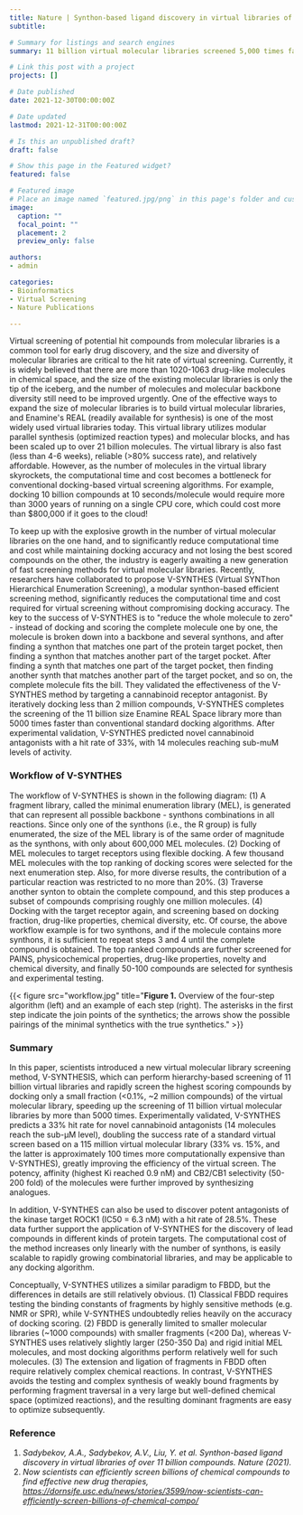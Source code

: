 ```yaml
---
title: Nature | Synthon-based ligand discovery in virtual libraries of over 11 billion compounds
subtitle: 

# Summary for listings and search engines
summary: 11 billion virtual molecular libraries screened 5,000 times faster

# Link this post with a project
projects: []

# Date published
date: 2021-12-30T00:00:00Z

# Date updated
lastmod: 2021-12-31T00:00:00Z

# Is this an unpublished draft?
draft: false

# Show this page in the Featured widget?
featured: false

# Featured image
# Place an image named `featured.jpg/png` in this page's folder and customize its options here.
image:
  caption: ""
  focal_point: ""
  placement: 2
  preview_only: false

authors:
- admin

categories:
- Bioinformatics
- Virtual Screening
- Nature Publications

---
```


Virtual screening of potential hit compounds from molecular libraries is a common tool for early drug discovery, and the size and diversity of molecular libraries are critical to the hit rate of virtual screening. Currently, it is widely believed that there are more than 1020-1063 drug-like molecules in chemical space, and the size of the existing molecular libraries is only the tip of the iceberg, and the number of molecules and molecular backbone diversity still need to be improved urgently. One of the effective ways to expand the size of molecular libraries is to build virtual molecular libraries, and Enamine's REAL (readily available for synthesis) is one of the most widely used virtual libraries today. This virtual library utilizes modular parallel synthesis (optimized reaction types) and molecular blocks, and has been scaled up to over 21 billion molecules. The virtual library is also fast (less than 4-6 weeks), reliable (>80% success rate), and relatively affordable. However, as the number of molecules in the virtual library skyrockets, the computational time and cost becomes a bottleneck for conventional docking-based virtual screening algorithms. For example, docking 10 billion compounds at 10 seconds/molecule would require more than 3000 years of running on a single CPU core, which could cost more than $800,000 if it goes to the cloud!

To keep up with the explosive growth in the number of virtual molecular libraries on the one hand, and to significantly reduce computational time and cost while maintaining docking accuracy and not losing the best scored compounds on the other, the industry is eagerly awaiting a new generation of fast screening methods for virtual molecular libraries. Recently, researchers have collaborated to propose V-SYNTHES (Virtual SYNThon Hierarchical Enumeration Screening), a modular synthon-based efficient screening method, significantly reduces the computational time and cost required for virtual screening without compromising docking accuracy. The key to the success of V-SYNTHES is to "reduce the whole molecule to zero" - instead of docking and scoring the complete molecule one by one, the molecule is broken down into a backbone and several synthons, and after finding a synthon that matches one part of the protein target pocket, then finding a synthon that matches another part of the target pocket. After finding a synth that matches one part of the target pocket, then finding another synth that matches another part of the target pocket, and so on, the complete molecule fits the bill. They validated the effectiveness of the V-SYNTHES method by targeting a cannabinoid receptor antagonist. By iteratively docking less than 2 million compounds, V-SYNTHES completes the screening of the 11 billion size Enamine REAL Space library more than 5000 times faster than conventional standard docking algorithms. After experimental validation, V-SYNTHES predicted novel cannabinoid antagonists with a hit rate of 33%, with 14 molecules reaching sub-muM levels of activity. 


### Workflow of V-SYNTHES

The workflow of V-SYNTHES is shown in the following diagram: (1) A fragment library, called the minimal enumeration library (MEL), is generated that can represent all possible backbone - synthons combinations in all reactions. Since only one of the synthons (i.e., the R group) is fully enumerated, the size of the MEL library is of the same order of magnitude as the synthons, with only about 600,000 MEL molecules. (2) Docking of MEL molecules to target receptors using flexible docking. A few thousand MEL molecules with the top ranking of docking scores were selected for the next enumeration step. Also, for more diverse results, the contribution of a particular reaction was restricted to no more than 20%. (3) Traverse another synton to obtain the complete compound, and this step produces a subset of compounds comprising roughly one million molecules. (4) Docking with the target receptor again, and screening based on docking fraction, drug-like properties, chemical diversity, etc. Of course, the above workflow example is for two synthons, and if the molecule contains more synthons, it is sufficient to repeat steps 3 and 4 until the complete compound is obtained. The top ranked compounds are further screened for PAINS, physicochemical properties, drug-like properties, novelty and chemical diversity, and finally 50-100 compounds are selected for synthesis and experimental testing.

{{< figure src="workflow.jpg" title="**Figure 1.** Overview of the four-step algorithm (left) and an example of each step (right). The asterisks in the first step indicate the join points of the synthetics; the arrows show the possible pairings of the minimal synthetics with the true synthetics." >}}



### Summary

In this paper, scientists introduced a new virtual molecular library screening method, V-SYNTHESIS, which can perform hierarchy-based screening of 11 billion virtual libraries and rapidly screen the highest scoring compounds by docking only a small fraction (<0.1%, \~2 million compounds) of the virtual molecular library, speeding up the screening of 11 billion virtual molecular libraries by more than 5000 times. Experimentally validated, V-SYNTHES predicts a 33% hit rate for novel cannabinoid antagonists (14 molecules reach the sub-μM level), doubling the success rate of a standard virtual screen based on a 115 million virtual molecular library (33% vs. 15%, and the latter is approximately 100 times more computationally expensive than V-SYNTHES), greatly improving the efficiency of the virtual screen. The potency, affinity (highest Ki reached 0.9 nM) and CB2/CB1 selectivity (50-200 fold) of the molecules were further improved by synthesizing analogues.

In addition, V-SYNTHES can also be used to discover potent antagonists of the kinase target ROCK1 (IC50 = 6.3 nM) with a hit rate of 28.5%. These data further support the application of V-SYNTHES for the discovery of lead compounds in different kinds of protein targets. The computational cost of the method increases only linearly with the number of synthons, is easily scalable to rapidly growing combinatorial libraries, and may be applicable to any docking algorithm.

Conceptually, V-SYNTHES utilizes a similar paradigm to FBDD, but the differences in details are still relatively obvious. (1) Classical FBDD requires testing the binding constants of fragments by highly sensitive methods (e.g. NMR or SPR), while V-SYNTHES undoubtedly relies heavily on the accuracy of docking scoring. (2) FBDD is generally limited to smaller molecular libraries (\~1000 compounds) with smaller fragments (<200 Da), whereas V-SYNTHES uses relatively slightly larger (250-350 Da) and rigid initial MEL molecules, and most docking algorithms perform relatively well for such molecules. (3) The extension and ligation of fragments in FBDD often require relatively complex chemical reactions. In contrast, V-SYNTHES avoids the testing and complex synthesis of weakly bound fragments by performing fragment traversal in a very large but well-defined chemical space (optimized reactions), and the resulting dominant fragments are easy to optimize subsequently.



### Reference

1.	_Sadybekov, A.A., Sadybekov, A.V., Liu, Y. et al. Synthon-based ligand discovery in virtual libraries of over 11 billion compounds. Nature (2021)._
2.	_Now scientists can efficiently screen billions of chemical compounds to find effective new drug therapies, https://dornsife.usc.edu/news/stories/3599/now-scientists-can-efficiently-screen-billions-of-chemical-compo/_


